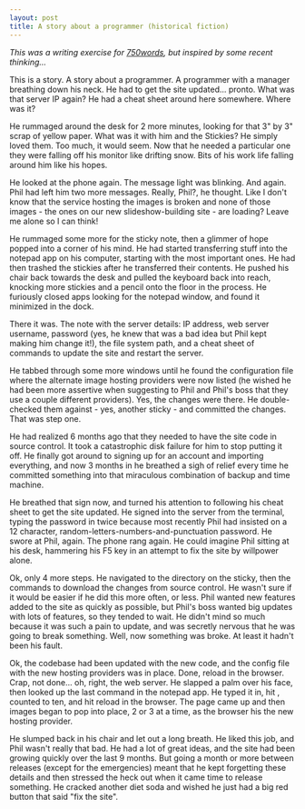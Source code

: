 ```yaml
---
layout: post
title: A story about a programmer (historical fiction)
---
```

*This was a writing exercise for [750words](http://750words.com), but inspired by some recent thinking...*

This is a story. A story about a programmer. A programmer with a manager breathing down his neck. He had to get the site updated... pronto. What was that server IP again? He had a cheat sheet around here somewhere. Where was it?

He rummaged around the desk for 2 more minutes, looking for that 3" by 3" scrap of yellow paper. What was it with him and the Stickies? He simply loved them. Too much, it would seem. Now that he needed a particular one they were falling off his monitor like drifting snow. Bits of his work life falling around him like his hopes.

He looked at the phone again. The message light was blinking. And again. Phil had left him two more messages. Really, Phil?, he thought. Like I don't know that the service hosting the images is broken and none of those images - the ones on our new slideshow-building site - are loading? Leave me alone so I can think!

He rummaged some more for the sticky note, then a glimmer of hope popped into a corner of his mind. He had started transferring stuff into the notepad app on his computer, starting with the most important ones. He had then trashed the stickies after he transferred their contents. He pushed his chair back towards the desk and pulled the keyboard back into reach, knocking more stickies and a pencil onto the floor in the process. He furiously closed apps looking for the notepad window, and found it minimized in the dock.

There it was. The note with the server details: IP address, web server username, password (yes, he knew that was a bad idea but Phil kept making him change it!), the file system path, and a cheat sheet of commands to update the site and restart the server.

He tabbed through some more windows until he found the configuration file where the alternate image hosting providers were now listed (he wished he had been more assertive when suggesting to Phil and Phil's boss that they use a couple different providers). Yes, the changes were there. He double-checked them against - yes, another sticky - and committed the changes. That was step one.

He had realized 6 months ago that they needed to have the site code in source control. It took a catastrophic disk failure for him to stop putting it off. He finally got around to signing up for an account and importing everything, and now 3 months in he breathed a sigh of relief every time he committed something into that miraculous combination of backup and time machine.

He breathed that sign now, and turned his attention to following his cheat sheet to get the site updated. He signed into the server from the terminal, typing the password in twice because most recently Phil had insisted on a 12 character, random-letters-numbers-and-punctuation password. He swore at Phil, again. The phone rang again. He could imagine Phil sitting at his desk, hammering his F5 key in an attempt to fix the site by willpower alone.

Ok, only 4 more steps. He navigated to the directory on the sticky, then the commands to download the changes from source control. He wasn't sure if it would be easier if he did this more often, or less. Phil wanted new features added to the site as quickly as possible, but Phil's boss wanted big updates with lots of features, so they tended to wait. He didn't mind so much because it was such a pain to update, and was secretly nervous that he was going to break something. Well, now something was broke. At least it hadn't been his fault.

Ok, the codebase had been updated with the new code, and the config file with the new hosting providers was in place. Done, reload in the browser. Crap, not done... oh, right, the web server. He slapped a palm over his face, then looked up the last command in the notepad app. He typed it in, hit , counted to ten, and hit reload in the browser. The page came up and then images began to pop into place, 2 or 3 at a time, as the browser his the new hosting provider.

He slumped back in his chair and let out a long breath. He liked this job, and Phil wasn't really that bad. He had a lot of great ideas, and the site had been growing quickly over the last 9 months. But going a month or more between releases (except for the emergencies) meant that he kept forgetting these details and then stressed the heck out when it came time to release something. He cracked another diet soda and wished he just had a big red button that said "fix the site".

